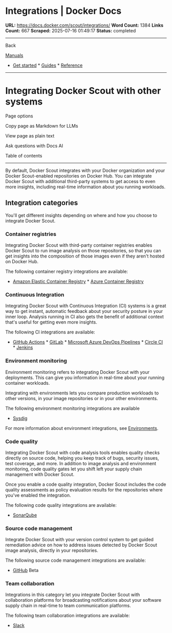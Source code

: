 # Integrations | Docker Docs

**URL:** https://docs.docker.com/scout/integrations/
**Word Count:** 1384
**Links Count:** 667
**Scraped:** 2025-07-16 01:49:17
**Status:** completed

---

Back

[Manuals](https://docs.docker.com/manuals/)

  * [Get started](https://docs.docker.com/get-started/)   * [Guides](https://docs.docker.com/guides/)   * [Reference](https://docs.docker.com/reference/)

* * *

# Integrating Docker Scout with other systems

Page options

Copy page as Markdown for LLMs

View page as plain text

Ask questions with Docs AI

Table of contents

* * *

By default, Docker Scout integrates with your Docker organization and your Docker Scout-enabled repositories on Docker Hub. You can integrate Docker Scout with additional third-party systems to get access to even more insights, including real-time information about you running workloads.

## Integration categories

You'll get different insights depending on where and how you choose to integrate Docker Scout.

### Container registries

Integrating Docker Scout with third-party container registries enables Docker Scout to run image analysis on those repositories, so that you can get insights into the composition of those images even if they aren't hosted on Docker Hub.

The following container registry integrations are available:

  * [Amazon Elastic Container Registry](https://docs.docker.com/scout/integrations/registry/ecr/)   * [Azure Container Registry](https://docs.docker.com/scout/integrations/registry/acr/)

### Continuous Integration

Integrating Docker Scout with Continuous Integration \(CI\) systems is a great way to get instant, automatic feedback about your security posture in your inner loop. Analysis running in CI also gets the benefit of additional context that's useful for getting even more insights.

The following CI integrations are available:

  * [GitHub Actions](https://docs.docker.com/scout/integrations/ci/gha/)   * [GitLab](https://docs.docker.com/scout/integrations/ci/gitlab/)   * [Microsoft Azure DevOps Pipelines](https://docs.docker.com/scout/integrations/ci/azure/)   * [Circle CI](https://docs.docker.com/scout/integrations/ci/circle-ci/)   * [Jenkins](https://docs.docker.com/scout/integrations/ci/jenkins/)

### Environment monitoring

Environment monitoring refers to integrating Docker Scout with your deployments. This can give you information in real-time about your running container workloads.

Integrating with environments lets you compare production workloads to other versions, in your image repositories or in your other environments.

The following environment monitoring integrations are available

  * [Sysdig](https://docs.docker.com/scout/integrations/environment/sysdig/)

For more information about environment integrations, see [Environments](https://docs.docker.com/scout/integrations/environment/).

### Code quality

Integrating Docker Scout with code analysis tools enables quality checks directly on source code, helping you keep track of bugs, security issues, test coverage, and more. In addition to image analysis and environment monitoring, code quality gates let you shift left your supply chain management with Docker Scout.

Once you enable a code quality integration, Docker Scout includes the code quality assessments as policy evaluation results for the repositories where you've enabled the integration.

The following code quality integrations are available:

  * [SonarQube](https://docs.docker.com/scout/integrations/code-quality/sonarqube/)

### Source code management

Integrate Docker Scout with your version control system to get guided remediation advice on how to address issues detected by Docker Scout image analysis, directly in your repositories.

The following source code management integrations are available:

  * [GitHub](https://docs.docker.com/scout/integrations/source-code-management/github/) Beta

### Team collaboration

Integrations in this category let you integrate Docker Scout with collaboration platforms for broadcasting notifications about your software supply chain in real-time to team communication platforms.

The following team collaboration integrations are available:

  * [Slack](https://docs.docker.com/scout/integrations/team-collaboration/slack/)